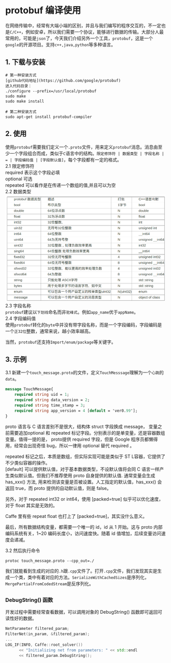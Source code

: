 # protobuf 编译使用   

在网络传输中，经常有大端小端的区别，并且与我们编写的程序交互的，不一定也是`C/C++`，例如安卓，所以我们需要一个协议，能够进行数据的传输。大部分人最常用的，可能是`json`了，今天我们介绍另外一个工具，`protobuf`，这是一个`google`的开源项目。支持`c++,java,python`等多种语言。   

## 1. 下载与安装
```
# 第一种安装方式
[github代码地址](https://github.com/google/protobuf)
进入代码目录：
./configure --prefix=/usr/local/protobuf
sudo make
sudo make install

# 第二种安装方式  
sudo apt-get install protobuf-compiler
```
## 2. 使用  
使用`protobuf`需要我们定义一个`.proto`文件，用来定义`protobuf`消息。消息由至少一个字段组合而成，类似于`C`语言中的结构。`限定修饰符 | 数据类型 | 字段名称 | = | 字段编码值 | [字段默认值]`，每个字段都有一定的格式。   
2.1 限定修饰符    
required 表示这个字段必填   
optional 可选   
repeated 可以看作是在传递一个数组的值,并且可以为空  
2.2 数据类型   
![](../snapshots/type.png)   
2.3 字段名称   
`protobuf`建议以`下划线`命名而非`驼峰式`。例如`app_name`优于`appName`。   
2.4 字段编码值   
使用`protobuf`转化的`byte`中并没有带字段名称，而是一个字段编码，字段编码是一个`正32位`整数，通常来说，越小效率越高。   

当然，`protobuf`还支持`Import/enum/package`等关键字。   
## 3. 示例  
3.1 新建一个`touch_message.proto`的文件，定义`TouchMesssage`理解为一个`心跳`的`data`。   
```proto
message TouchMessage{
	required string uid = 1;
	required string data_version = 2;
	required string time_stamp = 3;
	required string app_version = 4 [default = 'ver0.99'];
}
```
proto 语言与 C 语言差别不是很大，结构体 struct 字段换成 message， 变量之前需要追加optional 和 repeated 标记字段。分别表示的是单变量，还是容器数组变量。值得一提的是， proto提供 required 字段，但是 Google 程序员都懒得用，经常会出现奇怪 bug，所以一律用 optional 替代 required 。

repeated 标记之后，本质是数组，但实际实现可能是类似于 ST L容器，它提供了不少类似容器的操作。  
[default] 可以提供默认值，对于基本数据类型，不设默认值将会同 C 语言一样产生类似默认值。但我们不推荐使用 proto 自身提供的默认值. 通常变量会生成 has_xxx() 方法, 用来检测该变量是否被设置。人工指定的默认值，has_xxx() 会返回 true，而 proto 提供的自动默认值，则是 false。   

另外，对于 repeated int32 or int64，使用 [packed=true] 似乎可以优化速度，对于 float 其实是无效的。

Caffe 里有些 repeat float 也打上了 [packed=true]，其实没什么意义。

最后，所有数据结构变量，都需要一个唯一的 id，id 从 1 开始。这与 proto 内部编码系统有关，1~20 编码长度小，访问速度快。随着 id 值增加，后续变量访问速度会递减。   

3.2 然后执行命令   
```
protoc touch_message.proto --cpp_out=./
```
我们就能看到生成的对应的`.h`跟`.cpp`文件了。打开`.cpp`文件，我们发现其实是生成一个类，类中有着对应的方法。`SerializeWithCachedSizes`是序列化，`MergePartialFromCodedStream`是反序列化。     


##


### DebugString() 函数   

开发过程中需要经常查看数据，可以调用对象的 DebugString() 函数即可返回可读性好的数据。   
```cpp
NetParameter filtered_param;
FilterNet(in_param, &filtered_param);
...
LOG_IF(INFO, Caffe::root_solver())
      << "Initializing net from parameters: " << std::endl
      << filtered_param.DebugString();
```